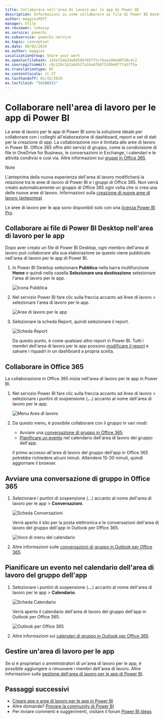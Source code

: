 ```yaml
---
title: Collaborare nell'area di lavoro per le app di Power BI
description: Informazioni su come collaborare ai file di Power BI Desktop nell'area di lavoro per le app e con i servizi di Office 365, ad esempio la condivisione di file in OneDrive for Business, le conversazioni in Exchange, il calendario e le attività.
author: maggiesMSFT
manager: kfile
ms.reviewer: lukaszp
ms.service: powerbi
ms.subservice: powerbi-service
ms.topic: conceptual
ms.date: 08/02/2018
ms.author: maggies
LocalizationGroup: Share your work
ms.openlocfilehash: 145ef2da33e0d596f03f75c76aaa99e90f58c4c2
ms.sourcegitcommit: c8c126c1b2ab4527a16a4fb8f5208e0f7fa5ff5a
ms.translationtype: HT
ms.contentlocale: it-IT
ms.lasthandoff: 01/15/2019
ms.locfileid: "54288521"
---
```

# <a name="collaborate-in-your-power-bi-app-workspace"></a>Collaborare nell'area di lavoro per le app di Power BI
Le aree di lavoro per le app di Power BI sono la soluzione ideale per collaborare con i colleghi all'elaborazione di dashboard, report e set di dati per la creazione di *app*. La collaborazione non è limitata alle aree di lavoro in Power BI. Office 365 offre altri servizi di gruppo, come la condivisione di file in OneDrive for Business, le conversazioni in Exchange, i calendari e le attività condivisi e così via. Altre informazioni sui [gruppi in Office 365](https://support.office.com/article/Create-a-group-in-Office-365-7124dc4c-1de9-40d4-b096-e8add19209e9).

> [!NOTE]
> L'anteprima della nuova esperienza dell'area di lavoro modificherà la relazione tra le aree di lavoro di Power BI e i gruppi di Office 365. Non verrà creato automaticamente un gruppo di Office 365 ogni volta che si crea una delle nuove aree di lavoro. Informazioni sulla [creazione di nuove aree di lavoro (anteprima)](service-create-the-new-workspaces.md)

Le aree di lavoro per le app sono disponibili solo con una [licenza Power BI Pro](service-features-license-type.md).

## <a name="collaborate-on-power-bi-desktop-files-in-your-app-workspace"></a>Collaborare ai file di Power BI Desktop nell'area di lavoro per le app
Dopo aver creato un file di Power BI Desktop, ogni membro dell'area di lavoro può collaborare alla sua elaborazione se questo viene pubblicato nell'area di lavoro per le app di Power BI.

1. In Power BI Desktop selezionare **Pubblica** nella barra multifunzione **Home** e quindi nella casella **Selezionare una destinazione** selezionare l'area di lavoro per le app.
   
    ![Icona Pubblica](media/service-collaborate-power-bi-workspace/power-bi-group-publish-pbix.png)
2. Nel servizio Power BI fare clic sulla freccia accanto ad Aree di lavoro > selezionare l'area di lavoro per le app.
   
    ![Aree di lavoro per le app](media/service-collaborate-power-bi-workspace/power-bi-workspace-nav-arrow.png)
3. Selezionare la scheda Report, quindi selezionare il report.
   
    ![Scheda Report](media/service-collaborate-power-bi-workspace/power-bi-workspace-report.png)
   
    Da questo punto, è come qualsiasi altro report in Power BI. Tutti i membri dell'area di lavoro per le app possono [modificare il report](consumer/end-user-reports.md) e salvare i riquadri in un dashboard a propria scelta.

## <a name="collaborate-in-office-365"></a>Collaborare in Office 365
La collaborazione in Office 365 inizia nell'area di lavoro per le app in Power BI.

1. Nel servizio Power BI fare clic sulla freccia accanto ad Aree di lavoro > selezionare i puntini di sospensione (**…**) accanto al nome dell'area di lavoro per le app. 
   
   ![Menu Aree di lavoro](media/service-collaborate-power-bi-workspace/power-bi-app-ellipsis.png)
2. Da questo menu, è possibile collaborare con il gruppo in vari modi: 
   
   * Avviare una [conversazione di gruppo in Office 365](service-collaborate-power-bi-workspace.md#have-a-group-conversation-in-office-365).
   * [Pianificare un evento](service-collaborate-power-bi-workspace.md#schedule-an-event-on-the-group-workspace-calendar) nel calendario dell'area di lavoro del gruppo dell'app.
   
   Il primo accesso all'area di lavoro del gruppo dell'app in Office 365 potrebbe richiedere alcuni minuti. Attendere 15-30 minuti, quindi aggiornare il browser.

## <a name="have-a-group-conversation-in-office-365"></a>Avviare una conversazione di gruppo in Office 365
1. Selezionare i puntini di sospensione (…) accanto al nome dell'area di lavoro per le app \> **Conversazioni**. 
   
    ![Scheda Conversazioni](media/service-collaborate-power-bi-workspace/power-bi-app-ellipsis.png)
   
   Verrà aperto il sito per la posta elettronica e le conversazioni dell'area di lavoro del gruppo dell'app in Outlook per Office 365.
   
   ![Voce di menu del calendario](media/service-collaborate-power-bi-workspace/pbi_grps_o365convo.png)
2. Altre informazioni sulle [conversazioni di gruppo in Outlook per Office 365](https://support.office.com/Article/Have-a-group-conversation-a0482e24-a769-4e39-a5ba-a7c56e828b22).

## <a name="schedule-an-event-on-the-apps-group-workspace-calendar"></a>Pianificare un evento nel calendario dell'area di lavoro del gruppo dell'app
1. Selezionare i puntini di sospensione (**…**) accanto al nome dell'area di lavoro per le app \> **Calendario**. 
   
   ![Scheda Calendario](media/service-collaborate-power-bi-workspace/power-bi-app-ellipsis.png)
   
   Verrà aperto il calendario dell'area di lavoro del gruppo dell'app in Outlook per Office 365.
   
   ![Outlook per Office 365](media/service-collaborate-power-bi-workspace/pbi_grps_o365_calendar.png)
2. Altre informazioni sui [calendari di gruppo in Outlook per Office 365](https://support.office.com/Article/Add-edit-and-subscribe-to-group-events-0cf1ad68-1034-4306-b367-d75e9818376a).

## <a name="manage-an-app-workspace"></a>Gestire un'area di lavoro per le app
Se si è proprietari o amministratori di un'area di lavoro per le app, è possibile aggiungere o rimuovere i membri dell'area di lavoro. Altre informazioni sulla [gestione dell'area di lavoro per le app di Power BI](service-manage-app-workspace-in-power-bi-and-office-365.md).

## <a name="next-steps"></a>Passaggi successivi
* [Creare app e aree di lavoro per le app in Power BI](service-create-distribute-apps.md)
* Altre domande? [Provare la community di Power BI](http://community.powerbi.com/)
* Per inviare commenti e suggerimenti, visitare il forum [Power BI Ideas](https://ideas.powerbi.com/forums/265200-power-bi)

